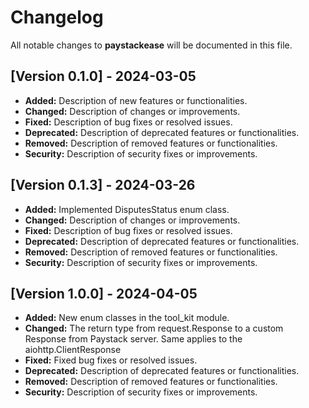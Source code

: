 # Changelog

All notable changes to **paystackease** will be documented in this file.

## [Version 0.1.0] - 2024-03-05
- **Added:** Description of new features or functionalities.
- **Changed:** Description of changes or improvements.
- **Fixed:** Description of bug fixes or resolved issues.
- **Deprecated:** Description of deprecated features or functionalities.
- **Removed:** Description of removed features or functionalities.
- **Security:** Description of security fixes or improvements.

## [Version 0.1.3] - 2024-03-26
- **Added:** Implemented DisputesStatus enum class.
- **Changed:** Description of changes or improvements.
- **Fixed:** Description of bug fixes or resolved issues.
- **Deprecated:** Description of deprecated features or functionalities.
- **Removed:** Description of removed features or functionalities.
- **Security:** Description of security fixes or improvements.

## [Version 1.0.0] - 2024-04-05
- **Added:** New enum classes in the tool_kit module.
- **Changed:** The return type from request.Response to a custom Response from Paystack server. Same applies to the aiohttp.ClientResponse
- **Fixed:** Fixed bug fixes or resolved issues.
- **Deprecated:** Description of deprecated features or functionalities.
- **Removed:** Description of removed features or functionalities.
- **Security:** Description of security fixes or improvements.

